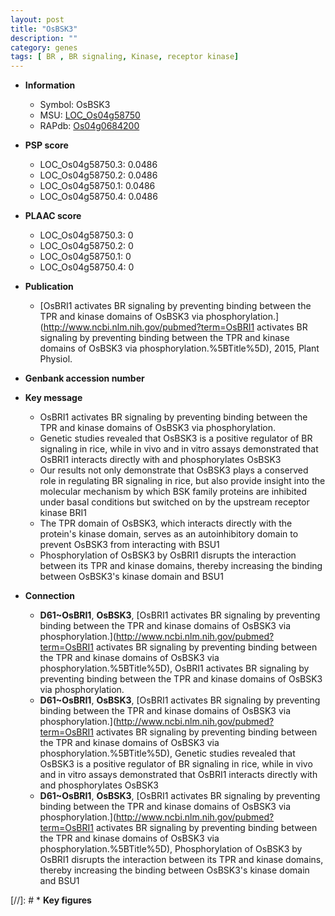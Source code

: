 ```yaml
---
layout: post
title: "OsBSK3"
description: ""
category: genes
tags: [ BR , BR signaling, Kinase, receptor kinase]
---
```


* **Information**  
    + Symbol: OsBSK3  
    + MSU: [LOC_Os04g58750](http://rice.plantbiology.msu.edu/cgi-bin/ORF_infopage.cgi?orf=LOC_Os04g58750)  
    + RAPdb: [Os04g0684200](http://rapdb.dna.affrc.go.jp/viewer/gbrowse_details/irgsp1?name=Os04g0684200)  

* **PSP score**  
    + LOC_Os04g58750.3: 0.0486 
    + LOC_Os04g58750.2: 0.0486 
    + LOC_Os04g58750.1: 0.0486 
    + LOC_Os04g58750.4: 0.0486 

* **PLAAC score**  
    + LOC_Os04g58750.3: 0 
    + LOC_Os04g58750.2: 0 
    + LOC_Os04g58750.1: 0 
    + LOC_Os04g58750.4: 0 

* **Publication**  
    + [OsBRI1 activates BR signaling by preventing binding between the TPR and kinase domains of OsBSK3 via phosphorylation.](http://www.ncbi.nlm.nih.gov/pubmed?term=OsBRI1 activates BR signaling by preventing binding between the TPR and kinase domains of OsBSK3 via phosphorylation.%5BTitle%5D), 2015, Plant Physiol.

* **Genbank accession number**  

* **Key message**  
    + OsBRI1 activates BR signaling by preventing binding between the TPR and kinase domains of OsBSK3 via phosphorylation.
    + Genetic studies revealed that OsBSK3 is a positive regulator of BR signaling in rice, while in vivo and in vitro assays demonstrated that OsBRI1 interacts directly with and phosphorylates OsBSK3
    + Our results not only demonstrate that OsBSK3 plays a conserved role in regulating BR signaling in rice, but also provide insight into the molecular mechanism by which BSK family proteins are inhibited under basal conditions but switched on by the upstream receptor kinase BRI1
    + The TPR domain of OsBSK3, which interacts directly with the protein's kinase domain, serves as an autoinhibitory domain to prevent OsBSK3 from interacting with BSU1
    + Phosphorylation of OsBSK3 by OsBRI1 disrupts the interaction between its TPR and kinase domains, thereby increasing the binding between OsBSK3's kinase domain and BSU1

* **Connection**  
    + __D61~OsBRI1__, __OsBSK3__, [OsBRI1 activates BR signaling by preventing binding between the TPR and kinase domains of OsBSK3 via phosphorylation.](http://www.ncbi.nlm.nih.gov/pubmed?term=OsBRI1 activates BR signaling by preventing binding between the TPR and kinase domains of OsBSK3 via phosphorylation.%5BTitle%5D), OsBRI1 activates BR signaling by preventing binding between the TPR and kinase domains of OsBSK3 via phosphorylation.
    + __D61~OsBRI1__, __OsBSK3__, [OsBRI1 activates BR signaling by preventing binding between the TPR and kinase domains of OsBSK3 via phosphorylation.](http://www.ncbi.nlm.nih.gov/pubmed?term=OsBRI1 activates BR signaling by preventing binding between the TPR and kinase domains of OsBSK3 via phosphorylation.%5BTitle%5D), Genetic studies revealed that OsBSK3 is a positive regulator of BR signaling in rice, while in vivo and in vitro assays demonstrated that OsBRI1 interacts directly with and phosphorylates OsBSK3
    + __D61~OsBRI1__, __OsBSK3__, [OsBRI1 activates BR signaling by preventing binding between the TPR and kinase domains of OsBSK3 via phosphorylation.](http://www.ncbi.nlm.nih.gov/pubmed?term=OsBRI1 activates BR signaling by preventing binding between the TPR and kinase domains of OsBSK3 via phosphorylation.%5BTitle%5D), Phosphorylation of OsBSK3 by OsBRI1 disrupts the interaction between its TPR and kinase domains, thereby increasing the binding between OsBSK3's kinase domain and BSU1

[//]: # * **Key figures**  


